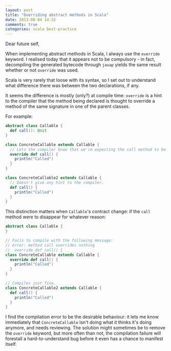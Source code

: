 ```yaml
---
layout: post
title: "Overriding abstract methods in Scala"
date: 2013-08-04 14:32
comments: true
categories: scala best-practice
---
```

Dear future self,

When implementing abstract methods in Scala, I always use the `override` keyword. I realised today that it appears not
to be compulsory - in fact, decompiling the generated bytecode through `javap` yields the same result whether or not
`override` was used.

Scala is very rarely that loose with its syntax, so I set out to understand what difference there was between the two
declarations, if any.

<!-- more -->

It seems the difference is mostly (only?) at compile time: `override` is a hint to the compiler that the method being
declared is thought to override a method of the same signature in one of the parent classes.

For example:
```scala
abstract class Callable {
  def call(): Unit
}

class ConcreteCallable extends Callable {
  // Lets the compiler know that we're expecting the call method to be declared in Callable
  override def call() {
    println("Called")
  }
}

class ConcreteCallable2 extends Callable {
  // Doesn't give any hint to the compiler.
  def call() {
    println("Called")
  }
}
```

This distinction matters when `Callable`'s contract change: if the `call` method were to disappear for whatever reason:
```scala
abstract class Callable {
}

// Fails to compile with the following message:
// error: method call overrides nothing
//  override def call() {
class ConcreteCallable extends Callable {
  override def call() {
    println("Called")
  }
}

// Compiles just fine.
class ConcreteCallable2 extends Callable {
  def call() {
    println("Called")
  }
}
```

I find the compilation error to be the desirable behaviour: it lets me know immediately that `ConcreteCallable` isn't
doing what it thinks it's doing anymore, and needs reviewing. The solution might sometimes be to remove the `override`
keyword, but more often than not, the compilation failure will forestall a hard-to-understand bug before it even has a
chance to manifest itself.
